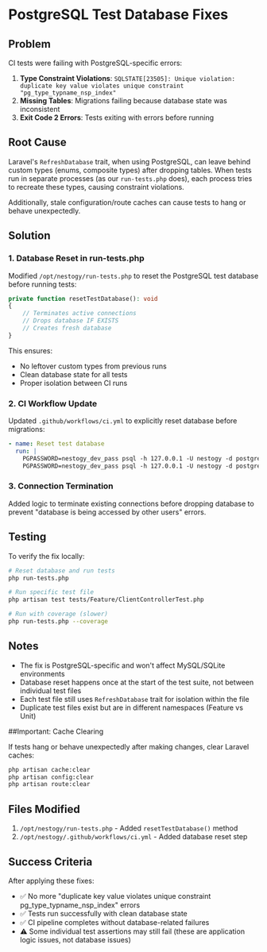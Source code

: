 # PostgreSQL Test Database Fixes

## Problem

CI tests were failing with PostgreSQL-specific errors:

1. **Type Constraint Violations**: `SQLSTATE[23505]: Unique violation: duplicate key value violates unique constraint "pg_type_typname_nsp_index"`
2. **Missing Tables**: Migrations failing because database state was inconsistent  
3. **Exit Code 2 Errors**: Tests exiting with errors before running

## Root Cause

Laravel's `RefreshDatabase` trait, when using PostgreSQL, can leave behind custom types (enums, composite types) after dropping tables. When tests run in separate processes (as our `run-tests.php` does), each process tries to recreate these types, causing constraint violations.

Additionally, stale configuration/route caches can cause tests to hang or behave unexpectedly.

## Solution

### 1. Database Reset in run-tests.php

Modified `/opt/nestogy/run-tests.php` to reset the PostgreSQL test database before running tests:

```php
private function resetTestDatabase(): void
{
    // Terminates active connections
    // Drops database IF EXISTS
    // Creates fresh database
}
```

This ensures:
- No leftover custom types from previous runs
- Clean database state for all tests
- Proper isolation between CI runs

### 2. CI Workflow Update

Updated `.github/workflows/ci.yml` to explicitly reset database before migrations:

```yaml
- name: Reset test database
  run: |
    PGPASSWORD=nestogy_dev_pass psql -h 127.0.0.1 -U nestogy -d postgres -c "DROP DATABASE IF EXISTS nestogy_test;"
    PGPASSWORD=nestogy_dev_pass psql -h 127.0.0.1 -U nestogy -d postgres -c "CREATE DATABASE nestogy_test OWNER nestogy;"
```

### 3. Connection Termination

Added logic to terminate existing connections before dropping database to prevent "database is being accessed by other users" errors.

## Testing

To verify the fix locally:

```bash
# Reset database and run tests
php run-tests.php

# Run specific test file
php artisan test tests/Feature/ClientControllerTest.php

# Run with coverage (slower)
php run-tests.php --coverage
```

## Notes

- The fix is PostgreSQL-specific and won't affect MySQL/SQLite environments
- Database reset happens once at the start of the test suite, not between individual test files
- Each test file still uses `RefreshDatabase` trait for isolation within the file
- Duplicate test files exist but are in different namespaces (Feature vs Unit)

##Important: Cache Clearing

If tests hang or behave unexpectedly after making changes, clear Laravel caches:

```bash
php artisan cache:clear
php artisan config:clear  
php artisan route:clear
```

## Files Modified

1. `/opt/nestogy/run-tests.php` - Added `resetTestDatabase()` method
2. `/opt/nestogy/.github/workflows/ci.yml` - Added database reset step

## Success Criteria

After applying these fixes:
- ✅ No more "duplicate key value violates unique constraint pg_type_typname_nsp_index" errors
- ✅ Tests run successfully with clean database state
- ✅ CI pipeline completes without database-related failures
- ⚠️  Some individual test assertions may still fail (these are application logic issues, not database issues)
